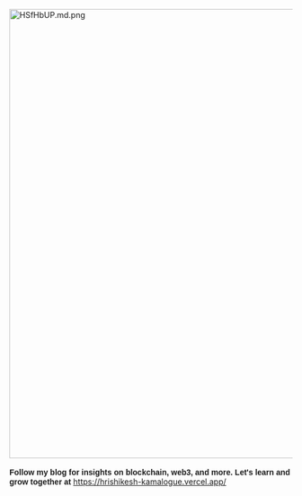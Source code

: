 <!-- Add Google Fonts link in the head section -->
<head>
  <link href="https://fonts.googleapis.com/css?family=Poppins" rel="stylesheet">
</head>

<!-- Add HTML code in the body section -->
<body> 
  
<a href="http://hrishikesh-kamalogue.vercel.app/"><img src="https://iili.io/HSfHbUP.md.png" alt="HSfHbUP.md.png" width="800" border="0"></a> <br> <br>
  <span style="font-family: 'Poppins', sans-serif;"><strong>Follow my blog for insights on blockchain, web3, and more. Let's learn and grow together at </strong></span> <a href="https://hrishikesh-kamalogue.vercel.app" style="font-family: 'Poppins', sans-serif;">https://hrishikesh-kamalogue.vercel.app/</a>
</body>





